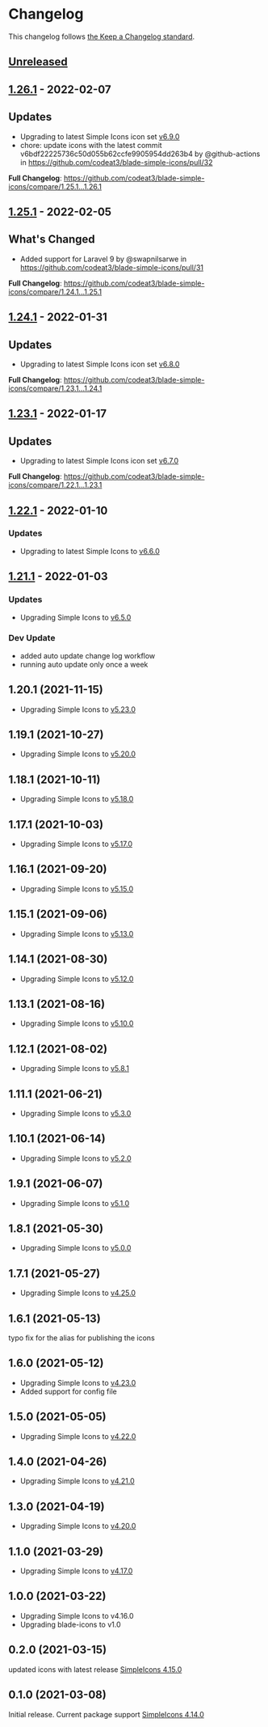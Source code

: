 # Changelog

This changelog follows [the Keep a Changelog standard](https://keepachangelog.com).

## [Unreleased](https://github.com/codeat3/blade-simple-icons/compare/1.26.1...HEAD)

## [1.26.1](https://github.com/codeat3/blade-simple-icons/compare/1.25.1...1.26.1) - 2022-02-07

## Updates

- Upgrading to latest Simple Icons icon set [v6.9.0](https://github.com/simple-icons/simple-icons/releases/tag/6.9.0)
- chore: update icons with the latest commit v6bdf22225736c50d055b62ccfe9905954dd263b4 by @github-actions in https://github.com/codeat3/blade-simple-icons/pull/32

**Full Changelog**: https://github.com/codeat3/blade-simple-icons/compare/1.25.1...1.26.1

## [1.25.1](https://github.com/codeat3/blade-simple-icons/compare/1.24.1...1.25.1) - 2022-02-05

## What's Changed

- Added support for Laravel 9 by @swapnilsarwe in https://github.com/codeat3/blade-simple-icons/pull/31

**Full Changelog**: https://github.com/codeat3/blade-simple-icons/compare/1.24.1...1.25.1

## [1.24.1](https://github.com/codeat3/blade-simple-icons/compare/1.23.1...1.24.1) - 2022-01-31

## Updates

- Upgrading to latest Simple Icons icon set [v6.8.0](https://github.com/simple-icons/simple-icons/releases/tag/6.8.0)

**Full Changelog**: https://github.com/codeat3/blade-simple-icons/compare/1.23.1...1.24.1

## [1.23.1](https://github.com/codeat3/blade-simple-icons/compare/1.22.1...1.23.1) - 2022-01-17

## Updates

- Upgrading to latest Simple Icons icon set [v6.7.0](https://github.com/simple-icons/simple-icons/releases/tag/6.7.0)

**Full Changelog**: https://github.com/codeat3/blade-simple-icons/compare/1.22.1...1.23.1

## [1.22.1](https://github.com/codeat3/blade-simple-icons/compare/1.21.1...1.22.1) - 2022-01-10

### Updates

- Upgrading to latest Simple Icons to [v6.6.0](https://github.com/simple-icons/simple-icons/releases/tag/6.6.0)

## [1.21.1](https://github.com/codeat3/blade-simple-icons/compare/1.19.1...1.21.1) - 2022-01-03

### Updates

- Upgrading Simple Icons to [v6.5.0](https://github.com/simple-icons/simple-icons/releases/tag/6.5.0)

### Dev Update

- added auto update change log workflow
- running auto update only once a week

## 1.20.1 (2021-11-15)

- Upgrading Simple Icons to [v5.23.0](https://github.com/simple-icons/simple-icons/releases/tag/5.23.0)

## 1.19.1 (2021-10-27)

- Upgrading Simple Icons to [v5.20.0](https://github.com/simple-icons/simple-icons/releases/tag/5.20.0)

## 1.18.1 (2021-10-11)

- Upgrading Simple Icons to [v5.18.0](https://github.com/simple-icons/simple-icons/releases/tag/5.18.0)

## 1.17.1 (2021-10-03)

- Upgrading Simple Icons to [v5.17.0](https://github.com/simple-icons/simple-icons/releases/tag/5.17.0)

## 1.16.1 (2021-09-20)

- Upgrading Simple Icons to [v5.15.0](https://github.com/simple-icons/simple-icons/releases/tag/5.15.0)

## 1.15.1 (2021-09-06)

- Upgrading Simple Icons to [v5.13.0](https://github.com/simple-icons/simple-icons/releases/tag/5.13.0)

## 1.14.1 (2021-08-30)

- Upgrading Simple Icons to [v5.12.0](https://github.com/simple-icons/simple-icons/releases/tag/5.12.0)

## 1.13.1 (2021-08-16)

- Upgrading Simple Icons to [v5.10.0](https://github.com/simple-icons/simple-icons/releases/tag/5.10.0)

## 1.12.1 (2021-08-02)

- Upgrading Simple Icons to [v5.8.1](https://github.com/simple-icons/simple-icons/releases/tag/5.8.1)

## 1.11.1 (2021-06-21)

- Upgrading Simple Icons to [v5.3.0](https://github.com/simple-icons/simple-icons/releases/tag/5.3.0)

## 1.10.1 (2021-06-14)

- Upgrading Simple Icons to [v5.2.0](https://github.com/simple-icons/simple-icons/releases/tag/5.2.0)

## 1.9.1 (2021-06-07)

- Upgrading Simple Icons to [v5.1.0](https://github.com/simple-icons/simple-icons/releases/tag/5.1.0)

## 1.8.1 (2021-05-30)

- Upgrading Simple Icons to [v5.0.0](https://github.com/simple-icons/simple-icons/releases/tag/5.0.0)

## 1.7.1 (2021-05-27)

- Upgrading Simple Icons to [v4.25.0](https://github.com/simple-icons/simple-icons/releases/tag/4.25.0)

## 1.6.1 (2021-05-13)

typo fix for the alias for publishing the icons

## 1.6.0 (2021-05-12)

- Upgrading Simple Icons to [v4.23.0](https://github.com/simple-icons/simple-icons/releases/tag/4.23.0)
- Added support for config file

## 1.5.0 (2021-05-05)

- Upgrading Simple Icons to [v4.22.0](https://github.com/simple-icons/simple-icons/releases/tag/4.22.0)

## 1.4.0 (2021-04-26)

- Upgrading Simple Icons to [v4.21.0](https://github.com/simple-icons/simple-icons/releases/tag/4.21.0)

## 1.3.0 (2021-04-19)

- Upgrading Simple Icons to [v4.20.0](https://github.com/simple-icons/simple-icons/tree/4.20.0)

## 1.1.0 (2021-03-29)

- Upgrading Simple Icons to [v4.17.0](https://github.com/simple-icons/simple-icons/releases/tag/4.17.0)

## 1.0.0 (2021-03-22)

- Upgrading Simple Icons to v4.16.0
- Upgrading blade-icons to v1.0

## 0.2.0 (2021-03-15)

updated icons with latest release [SimpleIcons 4.15.0](https://github.com/sirmple-icons/simple-icons/releases/tag/4.15.0)

## 0.1.0 (2021-03-08)

Initial release.
Current package support [SimpleIcons 4.14.0](https://github.com/sirmple-icons/simple-icons/releases/tag/4.14.0)
